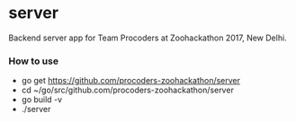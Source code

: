 # server

Backend server app for Team Procoders at Zoohackathon 2017, New Delhi.

### How to use ###

- go get https://github.com/procoders-zoohackathon/server
- cd ~/go/src/github.com/procoders-zoohackathon/server
- go build -v
- ./server
